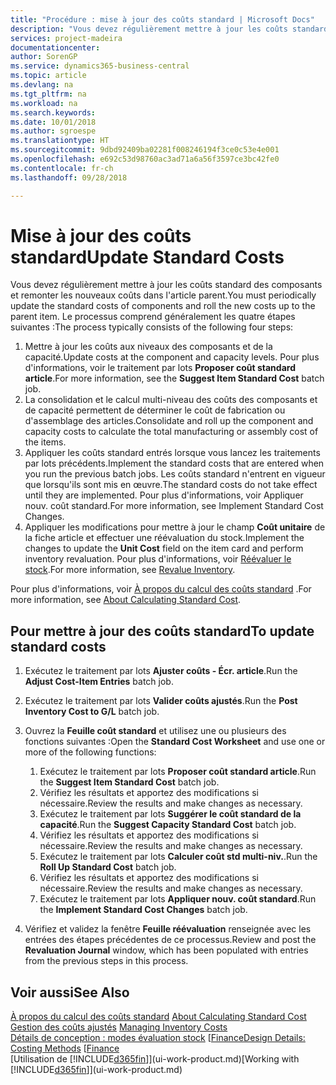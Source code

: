 ```yaml
---
title: "Procédure : mise à jour des coûts standard | Microsoft Docs"
description: "Vous devez régulièrement mettre à jour les coûts standard des composants et remonter les nouveaux coûts dans l'article parent."
services: project-madeira
documentationcenter: 
author: SorenGP
ms.service: dynamics365-business-central
ms.topic: article
ms.devlang: na
ms.tgt_pltfrm: na
ms.workload: na
ms.search.keywords: 
ms.date: 10/01/2018
ms.author: sgroespe
ms.translationtype: HT
ms.sourcegitcommit: 9dbd92409ba02281f008246194f3ce0c53e4e001
ms.openlocfilehash: e692c53d98760ac3ad71a6a56f3597ce3bc42fe0
ms.contentlocale: fr-ch
ms.lasthandoff: 09/28/2018

---
```

# <a name="update-standard-costs"></a><span data-ttu-id="24449-103">Mise à jour des coûts standard</span><span class="sxs-lookup"><span data-stu-id="24449-103">Update Standard Costs</span></span>
<span data-ttu-id="24449-104">Vous devez régulièrement mettre à jour les coûts standard des composants et remonter les nouveaux coûts dans l'article parent.</span><span class="sxs-lookup"><span data-stu-id="24449-104">You must periodically update the standard costs of components and roll the new costs up to the parent item.</span></span> <span data-ttu-id="24449-105">Le processus comprend généralement les quatre étapes suivantes :</span><span class="sxs-lookup"><span data-stu-id="24449-105">The process typically consists of the following four steps:</span></span>  

1.  <span data-ttu-id="24449-106">Mettre à jour les coûts aux niveaux des composants et de la capacité.</span><span class="sxs-lookup"><span data-stu-id="24449-106">Update costs at the component and capacity levels.</span></span> <span data-ttu-id="24449-107">Pour plus d'informations, voir le traitement par lots **Proposer coût standard article**.</span><span class="sxs-lookup"><span data-stu-id="24449-107">For more information, see the **Suggest Item Standard Cost** batch job.</span></span>  
2.  <span data-ttu-id="24449-108">La consolidation et le calcul multi-niveau des coûts des composants et de capacité permettent de déterminer le coût de fabrication ou d'assemblage des articles.</span><span class="sxs-lookup"><span data-stu-id="24449-108">Consolidate and roll up the component and capacity costs to calculate the total manufacturing or assembly cost of the items.</span></span>  
3.  <span data-ttu-id="24449-109">Appliquer les coûts standard entrés lorsque vous lancez les traitements par lots précédents.</span><span class="sxs-lookup"><span data-stu-id="24449-109">Implement the standard costs that are entered when you run the previous batch jobs.</span></span> <span data-ttu-id="24449-110">Les coûts standard n'entrent en vigueur que lorsqu'ils sont mis en œuvre.</span><span class="sxs-lookup"><span data-stu-id="24449-110">The standard costs do not take effect until they are implemented.</span></span> <span data-ttu-id="24449-111">Pour plus d'informations, voir Appliquer nouv. coût standard.</span><span class="sxs-lookup"><span data-stu-id="24449-111">For more information, see Implement Standard Cost Changes.</span></span>  
4.  <span data-ttu-id="24449-112">Appliquer les modifications pour mettre à jour le champ **Coût unitaire** de la fiche article et effectuer une réévaluation du stock.</span><span class="sxs-lookup"><span data-stu-id="24449-112">Implement the changes to update the **Unit Cost** field on the item card and perform inventory revaluation.</span></span> <span data-ttu-id="24449-113">Pour plus d'informations, voir [Réévaluer le stock](inventory-how-revalue-inventory.md).</span><span class="sxs-lookup"><span data-stu-id="24449-113">For more information, see [Revalue Inventory](inventory-how-revalue-inventory.md).</span></span>  

<span data-ttu-id="24449-114">Pour plus d'informations, voir [À propos du calcul des coûts standard](finance-about-calculating-standard-cost.md) .</span><span class="sxs-lookup"><span data-stu-id="24449-114">For more information, see [About Calculating Standard Cost](finance-about-calculating-standard-cost.md).</span></span>  
## <a name="to-update-standard-costs"></a><span data-ttu-id="24449-115">Pour mettre à jour des coûts standard</span><span class="sxs-lookup"><span data-stu-id="24449-115">To update standard costs</span></span>  
1.  <span data-ttu-id="24449-116">Exécutez le traitement par lots **Ajuster coûts - Écr. article**.</span><span class="sxs-lookup"><span data-stu-id="24449-116">Run the **Adjust Cost-Item Entries** batch job.</span></span>  
2.  <span data-ttu-id="24449-117">Exécutez le traitement par lots **Valider coûts ajustés**.</span><span class="sxs-lookup"><span data-stu-id="24449-117">Run the **Post Inventory Cost to G/L** batch job.</span></span>  
3.  <span data-ttu-id="24449-118">Ouvrez la **Feuille coût standard** et utilisez une ou plusieurs des fonctions suivantes :</span><span class="sxs-lookup"><span data-stu-id="24449-118">Open the **Standard Cost Worksheet** and use one or more of the following functions:</span></span>  

    1.  <span data-ttu-id="24449-119">Exécutez le traitement par lots **Proposer coût standard article**.</span><span class="sxs-lookup"><span data-stu-id="24449-119">Run the **Suggest Item Standard Cost** batch job.</span></span>  
    2.  <span data-ttu-id="24449-120">Vérifiez les résultats et apportez des modifications si nécessaire.</span><span class="sxs-lookup"><span data-stu-id="24449-120">Review the results and make changes as necessary.</span></span>  
    3.  <span data-ttu-id="24449-121">Exécutez le traitement par lots **Suggérer le coût standard de la capacité**.</span><span class="sxs-lookup"><span data-stu-id="24449-121">Run the **Suggest Capacity Standard Cost** batch job.</span></span>  
    4.  <span data-ttu-id="24449-122">Vérifiez les résultats et apportez des modifications si nécessaire.</span><span class="sxs-lookup"><span data-stu-id="24449-122">Review the results and make changes as necessary.</span></span>
    5. <span data-ttu-id="24449-123">Exécutez le traitement par lots **Calculer coût std multi-niv.**.</span><span class="sxs-lookup"><span data-stu-id="24449-123">Run the **Roll Up Standard Cost** batch job.</span></span>
    6.  <span data-ttu-id="24449-124">Vérifiez les résultats et apportez des modifications si nécessaire.</span><span class="sxs-lookup"><span data-stu-id="24449-124">Review the results and make changes as necessary.</span></span>
    7.  <span data-ttu-id="24449-125">Exécutez le traitement par lots **Appliquer nouv. coût standard**.</span><span class="sxs-lookup"><span data-stu-id="24449-125">Run the **Implement Standard Cost Changes** batch job.</span></span>  
4.  <span data-ttu-id="24449-126">Vérifiez et validez la fenêtre **Feuille réévaluation** renseignée avec les entrées des étapes précédentes de ce processus.</span><span class="sxs-lookup"><span data-stu-id="24449-126">Review and post the **Revaluation Journal** window, which has been populated with entries from the previous steps in this process.</span></span>  

## <a name="see-also"></a><span data-ttu-id="24449-127">Voir aussi</span><span class="sxs-lookup"><span data-stu-id="24449-127">See Also</span></span>  
 <span data-ttu-id="24449-128">[À propos du calcul des coûts standard](finance-about-calculating-standard-cost.md) </span><span class="sxs-lookup"><span data-stu-id="24449-128">[About Calculating Standard Cost](finance-about-calculating-standard-cost.md) </span></span>  
 <span data-ttu-id="24449-129">[Gestion des coûts ajustés](finance-manage-inventory-costs.md) </span><span class="sxs-lookup"><span data-stu-id="24449-129">[Managing Inventory Costs](finance-manage-inventory-costs.md) </span></span>  
 <span data-ttu-id="24449-130">[Détails de conception : modes évaluation stock](design-details-costing-methods.md) [[Finance](finance.md)</span><span class="sxs-lookup"><span data-stu-id="24449-130">[Design Details: Costing Methods](design-details-costing-methods.md) [[Finance](finance.md)</span></span>  
 <span data-ttu-id="24449-131">[Utilisation de [!INCLUDE[d365fin](includes/d365fin_md.md)]](ui-work-product.md)</span><span class="sxs-lookup"><span data-stu-id="24449-131">[Working with [!INCLUDE[d365fin](includes/d365fin_md.md)]](ui-work-product.md)</span></span>  

